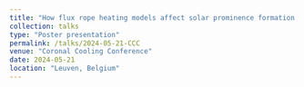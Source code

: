 ```yaml
---
title: "How flux rope heating models affect solar prominence formation "
collection: talks
type: "Poster presentation"
permalink: /talks/2024-05-21-CCC
venue: "Coronal Cooling Conference"
date: 2024-05-21
location: "Leuven, Belgium"
---
```

